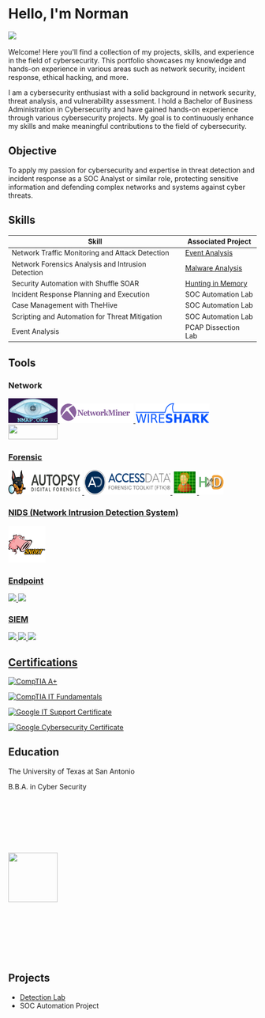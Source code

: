 # Hello, I'm Norman

<a href="https://linkedin.com/in/norman-renteria-95a9a618b"><img src="https://img.shields.io/badge/-LinkedIn-0072b1?&style=for-the-badge&logo=linkedin&logoColor=white" />


</a></div>
              

</a>             
              

Welcome! Here you'll find a collection of my projects, skills, and experience in the field of cybersecurity. This portfolio showcases my knowledge and hands-on experience in various areas such as network security, incident response, ethical hacking, and more.

I am a cybersecurity enthusiast with a solid background in network security, threat analysis, and vulnerability assessment. I hold a Bachelor of Business Administration in Cybersecurity and have gained hands-on experience through various cybersecurity projects. My goal is to continuously enhance my skills and make meaningful contributions to the field of cybersecurity.


## Objective

To apply my passion for cybersecurity and expertise in threat detection and incident response as a SOC Analyst or similar role, protecting sensitive information and defending complex networks and systems against cyber threats.
## Skills

| Skill                                         | Associated Project         |
|-----------------------------------------------|----------------------------|
| Network Traffic Monitoring and Attack Detection | <a href="https://github.com/namron2331/Event-Analysis/tree/main">Event Analysis</a>|
| Network Forensics Analysis and Intrusion Detection | <a href="https://google.com">Malware Analysis</a>|
| Security Automation with Shuffle SOAR         | <a href="https://google.com">Hunting in Memory</a>|
| Incident Response Planning and Execution      | SOC Automation Lab|
| Case Management with TheHive                  | SOC Automation Lab|
| Scripting and Automation for Threat Mitigation | SOC Automation Lab|
| Event Analysis | PCAP Dissection Lab|

## Tools

### Network
<div>
    <a href="https://nmap.org/"><img src="images/nmap.png" alt="nmap" width="100" height="50" alt="">
    <a href="https://www.netresec.com/?page=NetworkMiner"><img src="https://github.com/namron2331/namron2331/blob/a023f24d3326aa0c86488a28c0b4fa78b113376b/images/network-miner.png" width="150" height="40" alt="" />
    <a href="https://www.wireshark.org/about.html"><img src="images/wireshark.png" width="150" height="40" alt="">
    <a href="https://www.tcpdump.org/"><img src="https://img.shields.io/badge/-tcpdump-FF5500?&style=for-the-badge&logo=linux&logoColor=white" width="100" height="30" alt="" />
</div>

### Forensic
<div>   
<a href="https://www.autopsy.com/"><img src="https://github.com/namron2331/namron2331/blob/ffd1936e3237dd7aa5e2ff90d030bdfaa1f32f50/images/autopsy.svg" width="150" height="50" alt="" />
<a href="https://accessdata-ftk-imager.software.informer.com/"><img src="https://github.com/namron2331/namron2331/blob/e27d042dcccdc34ed719e01b2ff731ca3fa12211/images/ACCESS-DATA-FinalCandidate-Logo.png" width="175" height="50" alt="" />
<a href="https://quick-stego.software.informer.com/1.2/#google_vignette"><img src="https://github.com/namron2331/namron2331/blob/33ef52606e404da6368fe4307e6616b8e3e61d69/images/stego.png" width="50" height="50" alt="" />
<a href="https://hxd.en.lo4d.com/windows"><img src="https://github.com/namron2331/namron2331/blob/36c5a02cbc901bbc640a1f6c49b915985a4d8aa5/images/large.png" width="50" height="50" alt="" />
</div>

### NIDS (Network Intrusion Detection System)
<div>
    <a href="https://www.snort.org/"><img src="https://github.com/namron2331/namron2331/blob/f9d30f15402dad02d790cd1eb70f4d5122b14096/images/snort.png" width="75" height="75" alt="" />

</div>


### Endpoint
<div>
    <img src="https://img.shields.io/badge/-Microsoft_Defender_for_Endpoint-00A4EF?&style=for-the-badge&logo=Microsoft&logoColor=white" />
    <img src="https://img.shields.io/badge/-Velociraptor-4B275F?&style=for-the-badge&logo=Velociraptor&logoColor=white" />
</div>

### SIEM
<div>
    <img src="https://img.shields.io/badge/-Microsoft_Sentinel-0078D4?&style=for-the-badge&logo=Microsoft&logoColor=white" />
    <img src="https://img.shields.io/badge/-Splunk-000000?&style=for-the-badge&logo=Splunk&logoColor=white" />
    <img src="https://img.shields.io/badge/-Elastic-005571?&style=for-the-badge&logo=Elastic&logoColor=white" />
</div>

## Certifications
<div>
 
  [![CompTIA A+](https://img.shields.io/badge/CompTIA-A%2B-FF0000?style=flat&logo=CompTIA&logoColor=gray)](https://www.comptia.org/certifications/a)
  
  [![CompTIA IT Fundamentals](https://img.shields.io/badge/CompTIA-IT%20Fundamentals-FF0000?style=flat&logo=CompTIA&logoColor=gray)](https://www.comptia.org/certifications/it-fundamentals)

  [![Google IT Support Certificate](https://img.shields.io/badge/Google-IT%20Support%20Certificate-4285F4?style=flat&logo=Google&logoColor=white)](https://coursera.org/share/e6b665c16bd54981c8de5e8b2777b639)

[![Google Cybersecurity Certificate](https://img.shields.io/badge/Google-Cybersecurity%20Certificate-4285F4?style=flat&logo=Google&logoColor=white)](https://coursera.org/share/fcd53852015dcd6b9d3ad0eae9db2b2d)

</div>

## Education
<div>
    <p>The University of Texas at San Antonio</p>
    <p>B.B.A. in Cyber Security</p>
    
        
<a href="https://www.parchment.com/u/award/fe72403c8355645e5476d4850ab9ecec"><img src="https://upload.wikimedia.org/wikipedia/en/thumb/8/8b/University_of_Texas_at_San_Antonio_seal.svg/800px-University_of_Texas_at_San_Antonio_seal.svg.png" style="max-width: 400px; height: 100px; margin: 111.5px 0px; width: 100px;"></a>

</div>

## Projects
- <a href="https://github.com/namron2331/Detection-Lab/tree/main">Detection Lab</a>
- SOC Automation Project
